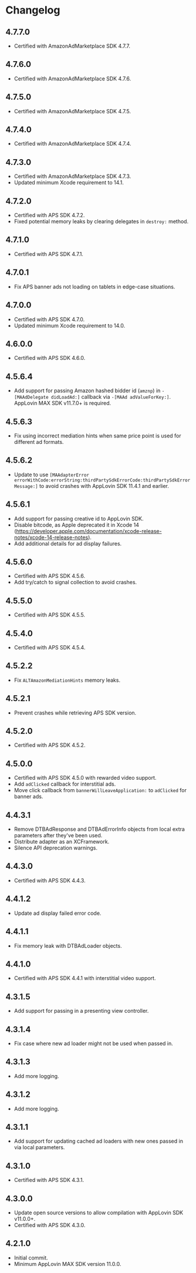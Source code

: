 # Changelog

## 4.7.7.0
* Certified with AmazonAdMarketplace SDK 4.7.7.

## 4.7.6.0
* Certified with AmazonAdMarketplace SDK 4.7.6.

## 4.7.5.0
* Certified with AmazonAdMarketplace SDK 4.7.5.

## 4.7.4.0
* Certified with AmazonAdMarketplace SDK 4.7.4.

## 4.7.3.0
* Certified with AmazonAdMarketplace SDK 4.7.3.
* Updated minimum Xcode requirement to 14.1.

## 4.7.2.0
* Certified with APS SDK 4.7.2.
* Fixed potential memory leaks by clearing delegates in `destroy:` method.   

## 4.7.1.0
* Certified with APS SDK 4.7.1.

## 4.7.0.1
* Fix APS banner ads not loading on tablets in edge-case situations.

## 4.7.0.0
* Certified with APS SDK 4.7.0.
* Updated minimum Xcode requirement to 14.0.

## 4.6.0.0
* Certified with APS SDK 4.6.0.

## 4.5.6.4
* Add support for passing Amazon hashed bidder id (`amznp`) in `-[MAAdDelegate didLoadAd:]` callback via `-[MAAd adValueForKey:]`. AppLovin MAX SDK v11.7.0+ is required.

## 4.5.6.3
* Fix using incorrect mediation hints when same price point is used for different ad formats.

## 4.5.6.2
* Update to use `[MAAdapterError errorWithCode:errorString:thirdPartySdkErrorCode:thirdPartySdkErrorMessage:]` to avoid crashes with AppLovin SDK 11.4.1 and earlier.

## 4.5.6.1
* Add support for passing creative id to AppLovin SDK.
* Disable bitcode, as Apple deprecated it in Xcode 14 (https://developer.apple.com/documentation/xcode-release-notes/xcode-14-release-notes).
* Add additional details for ad display failures. 

## 4.5.6.0
* Certified with APS SDK 4.5.6. 
* Add try/catch to signal collection to avoid crashes.

## 4.5.5.0
* Certified with APS SDK 4.5.5.

## 4.5.4.0
* Certified with APS SDK 4.5.4.

## 4.5.2.2
* Fix `ALTAmazonMediationHints` memory leaks.

## 4.5.2.1
* Prevent crashes while retrieving APS SDK version.

## 4.5.2.0
* Certified with APS SDK 4.5.2.

## 4.5.0.0
* Certified with APS SDK 4.5.0 with rewarded video support.
* Add `adClicked` callback for interstitial ads.
* Move click callback from `bannerWillLeaveApplication:` to `adClicked` for banner ads.

## 4.4.3.1
* Remove DTBAdResponse and DTBAdErrorInfo objects from local extra parameters after they've been used.
* Distribute adapter as an XCFramework.
* Silence API deprecation warnings.

## 4.4.3.0
* Certified with APS SDK 4.4.3.

## 4.4.1.2
* Update ad display failed error code.

## 4.4.1.1
* Fix memory leak with DTBAdLoader objects.

## 4.4.1.0
* Certified with APS SDK 4.4.1 with interstitial video support.

## 4.3.1.5
* Add support for passing in a presenting view controller.

## 4.3.1.4
* Fix case where new ad loader might not be used when passed in.

## 4.3.1.3
* Add more logging.

## 4.3.1.2
* Add more logging.

## 4.3.1.1
* Add support for updating cached ad loaders with new ones passed in via local parameters.

## 4.3.1.0
* Certified with APS SDK 4.3.1.

## 4.3.0.0
* Update open source versions to allow compilation with AppLovin SDK v11.0.0+.
* Certified with APS SDK 4.3.0.

## 4.2.1.0
* Initial commit.
* Minimum AppLovin MAX SDK version 11.0.0.
